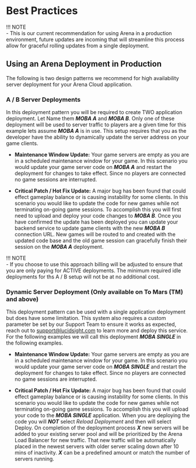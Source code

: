 # Best Practices

!!! NOTE   
    - This is our current recommendation for using Arena in a production environment, future updates are incoming that will streamline this process allow for graceful rolling updates from a single deployment.

## Using an Arena Deployment in Production
The following is two design patterns we recommend for high availability server deployment for your Arena Cloud application.

### A / B Server Deployments
In this deployment pattern you will be required to create TWO application deployment. Let Name them ***MOBA A*** and ***MOBA B***. Only one of these deployment will be used to server traffic to players are a given time for this example lets assume ***MOBA A*** is in use. This setup requires that you as the developer have the ability to dynamically update the server address on your game clients.

- **Maintenance Window Update:** Your game servers are empty as you are in a scheduled maintenance window for your game. In this scenario you would update your game server code on ***MOBA A*** and restart the deployment for changes to take effect. Since no players are connected no game sessions are interrupted.  

- **Critical Patch / Hot Fix Update:** A major bug has been found that could effect gameplay balance or is causing instability for some clients. In this scenario you would like to update the code for new games while not terminating on-going game sessions. To accomplish this you will first need to upload and deploy your code changes to ***MOBA B***. Once you have confirmed the update has been deployed you can update your backend service to update game clients with the new ***MOBA B*** connection URL. New games will be routed to and created with the updated code base and the old game session can gracefully finish their session on the ***MOBA A*** deployment.

!!! NOTE   
    - If you choose to use this approach billing will be adjusted to ensure that you are only paying for ACTIVE deployments. The minimum required idle deployments for ths A / B setup will not be at no additional cost.


### Dynamic Server Deployment (Only available on To Mars (TM) and above)
This deployment pattern can be used with a single application deployment but does have some limitation. This system also requires a custom parameter be set by our Support Team to ensure it works as expected, reach out to [support@lucidsight.com](mailto:support@lucidsight.com) to learn more and deploy this service. For the following examples we will call this deployment ***MOBA SINGLE*** in the following examples.

- **Maintenance Window Update:** Your game servers are empty as you are in a scheduled maintenance window for your game. In this scenario you would update your game server code on ***MOBA SINGLE*** and restart the deployment for changes to take effect. Since no players are connected no game sessions are interrupted.  

- **Critical Patch / Hot Fix Update:** A major bug has been found that could effect gameplay balance or is causing instability for some clients. In this scenario you would like to update the code for new games while not terminating on-going game sessions. To accomplish this you will upload your code to the ***MOBA SINGLE***  application. When you are deploying the code you will ***NOT*** select *Reload Deployment* and then will select Deploy. On completion of the deployment process ***X*** new servers will be added to your existing server pool and will be prioritized by the Arena Load Balancer for new traffic. That new traffic will be automatically placed in the newest servers with older server scaling down after 10 mins of inactivity. ***X*** can be a predefined amount or match the number of servers running.



